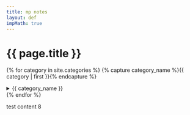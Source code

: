 ```yaml
---
title: mp notes
layout: def
impMath: true
---
```


# {{ page.title }}

{% for category in site.categories %}
    {% capture category_name %}{{ category | first }}{% endcapture %}
  <details>
    <summary> {{ category_name }} </summary>
    <ul>
    {% for post in site.categories[category_name] %}
        <li><a href="{{ post.baseurl }}{{ post.url }}">→ {{ post.title }}</a></li>
    {% endfor %}
    </ul>
  </details>
{% endfor %}

test content 8
